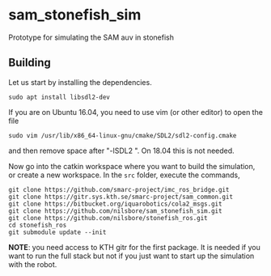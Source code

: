 # sam_stonefish_sim
Prototype for simulating the SAM auv in stonefish

## Building

Let us start by installing the dependencies.
```
sudo apt install libsdl2-dev
```
If you are on Ubuntu 16.04, you need to use vim (or other editor) to open the file
```
sudo vim /usr/lib/x86_64-linux-gnu/cmake/SDL2/sdl2-config.cmake
```
and then remove space after "-lSDL2 ". On 18.04 this is not needed.

Now go into the catkin workspace where you want to build the simulation,
or create a new workspace. In the `src` folder, execute the commands,
```
git clone https://github.com/smarc-project/imc_ros_bridge.git
git clone https://gitr.sys.kth.se/smarc-project/sam_common.git
git clone https://bitbucket.org/iquarobotics/cola2_msgs.git
git clone https://github.com/nilsbore/sam_stonefish_sim.git
git clone https://github.com/nilsbore/stonefish_ros.git
cd stonefish_ros
git submodule update --init
```
**NOTE**: you need access to KTH gitr for the first package.
It is needed if you want to run the full stack but not if you just
want to start up the simulation with the robot.
